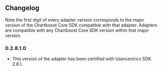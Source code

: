 ## Changelog

Note the first digit of every adapter version corresponds to the major version of the Chartboost Core SDK compatible with that adapter. 
Adapters are compatible with any Chartboost Core SDK version within that major version.

### 0.2.8.1.0
- This version of the adapter has been certified with Usercentrics SDK 2.8.1.
